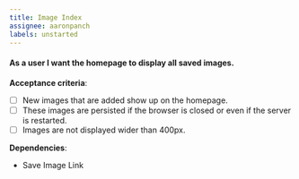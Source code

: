 ```yaml
---
title: Image Index
assignee: aaronpanch
labels: unstarted
---
```


#### As a user I want the homepage to display all saved images.

__Acceptance criteria__:
- [ ] New images that are added show up on the homepage.
- [ ] These images are persisted if the browser is closed or even if the
  server is restarted.
- [ ] Images are not displayed wider than 400px.

__Dependencies__:
- Save Image Link
